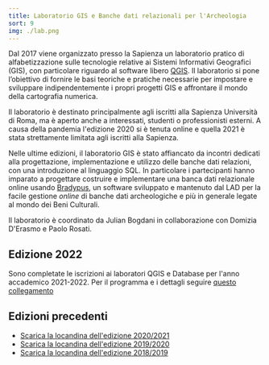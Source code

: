 ```yaml
---
title: Laboratorio GIS e Banche dati relazionali per l'Archeologia
sort: 9
img: ./lab.png
---
```


Dal 2017 viene organizzato presso la Sapienza un laboratorio pratico di alfabetizzazione sulle tecnologie relative ai Sistemi Informativi Geografici (GIS), con particolare riguardo al software libero [QGIS](https://www.qgis.org/de/site/). Il laboratorio si pone l’obiettivo di fornire le basi teoriche e pratiche necessarie per impostare e sviluppare indipendentemente i propri progetti GIS e affrontare il mondo della cartografia numerica.

Il laboratorio è destinato principalmente agli iscritti alla Sapienza Università di Roma, ma è aperto anche a interessati, studenti o professionisti esterni. A causa della pandemia l'edizione 2020 si è tenuta online e quella 2021 è stata strettamente limitata agli iscritti alla Sapienza.

Nelle ultime edizioni, il laboratorio GIS è stato affiancato da incontri dedicati alla progettazione, implementazione e utilizzo delle banche dati relazioni, con una introduzione al linguaggio SQL. In particolare i partecipanti hanno imparato a progettare costruire e implementare una banca dati relazionale online usando [Bradypus](/ricerca/bradypus-cloud-databases/), un software sviluppato e mantenuto dal LAD per la facile gestione _online_ di banche dati archeologiche e più in generale legate al mondo dei Beni Culturali.

Il laboratorio è coordinato da Julian Bogdani in collaborazione con Domizia D'Erasmo e Paolo Rosati.

## Edizione 2022
Sono completate le iscrizioni ai laboratori QGIS e Database per l'anno accademico 2021-2022. Per il programma e i dettagli seguire [questo collegamento](/notizie/2022-02-04-laboratori-didattici-di-archeologia-digitale-2021-2022/)

## Edizioni precedenti
- [Scarica la locandina dell'edizione 2020/2021](lab-gis-2020-2021.pdf)
- [Scarica la locandina dell'edizione 2019/2020](lab-gis-2019-2020.pdf)
- [Scarica la locandina dell'edizione 2018/2019](lab-gis-2018-2019.pdf)
